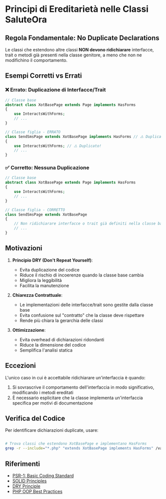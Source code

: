 # Principi di Ereditarietà nelle Classi SaluteOra

## Regola Fondamentale: No Duplicate Declarations

Le classi che estendono altre classi  **NON devono ridichiarare** interfacce, trait o metodi già presenti nella classe genitore, a meno che non ne modifichino il comportamento.

## Esempi Corretti vs Errati

### ❌ Errato: Duplicazione di Interfacce/Trait

```php
// Classe base
abstract class XotBasePage extends Page implements HasForms
{
    use InteractsWithForms;
    // ...
}

// Classe figlia - ERRATO
class SendSmsPage extends XotBasePage implements HasForms // ⚠️ Duplicato!
{
    use InteractsWithForms; // ⚠️ Duplicato!
    // ...
}
```

### ✅ Corretto: Nessuna Duplicazione

```php
// Classe base
abstract class XotBasePage extends Page implements HasForms
{
    use InteractsWithForms;
    // ...
}

// Classe figlia - CORRETTO
class SendSmsPage extends XotBasePage
{
    // Non ridichiarare interfacce o trait già definiti nella classe base
    // ...
}
```

## Motivazioni

1. **Principio DRY (Don't Repeat Yourself)**:
   - Evita duplicazione del codice
   - Riduce il rischio di incoerenze quando la classe base cambia
   - Migliora la leggibilità
   - Facilita la manutenzione

2. **Chiarezza Contrattuale**:
   - Le implementazioni delle interfacce/trait sono gestite dalla classe base
   - Evita confusione sul "contratto" che la classe deve rispettare
   - Rende più chiara la gerarchia delle classi

3. **Ottimizzazione**:
   - Evita overhead di dichiarazioni ridondanti
   - Riduce la dimensione del codice
   - Semplifica l'analisi statica

## Eccezioni

L'unico caso in cui è accettabile ridichiarare un'interfaccia è quando:

1. Si sovrascrive il comportamento dell'interfaccia in modo significativo, modificando i metodi ereditati
2. È necessario esplicitare che la classe implementa un'interfaccia specifica per motivi di documentazione

## Verifica del Codice

Per identificare dichiarazioni duplicate, usare:

```bash

# Trova classi che estendono XotBasePage e implementano HasForms
grep -r --include="*.php" "extends XotBasePage implements HasForms" /var/www/html/saluteora/laravel/Modules/
```

## Riferimenti

- [PSR-1: Basic Coding Standard](https://www.php-fig.org/psr/psr-1/)
- [SOLID Principles](https://en.wikipedia.org/wiki/SOLID)
- [DRY Principle](https://en.wikipedia.org/wiki/Don%27t_repeat_yourself)
- [PHP OOP Best Practices](https://phptherightway.com/#object-oriented-programming)
